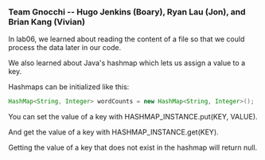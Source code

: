 ### Team Gnocchi -- Hugo Jenkins (Boary), Ryan Lau (Jon), and Brian Kang (Vivian)

In lab06, we learned about reading the content of a file so that we could process the data later in our code.

We also learned about Java's hashmap which lets us assign a value to a key.

Hashmaps can be initialized like this:

```java
HashMap<String, Integer> wordCounts = new HashMap<String, Integer>();
```

You can set the value of a key with HASHMAP_INSTANCE.put(KEY, VALUE).

And get the value of a key with HASHMAP_INSTANCE.get(KEY).

Getting the value of a key that does not exist in the hashmap will return null.
